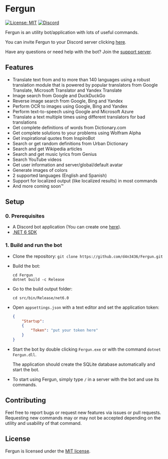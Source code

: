 # Fergun
[![License: MIT](https://img.shields.io/badge/License-MIT-green.svg)](LICENSE) [![Discord](https://discord.com/api/guilds/460627183501574144/widget.png)](https://discord.gg/V3TgaZRUPX)

Fergun is an utility bot/application with lots of useful commands.

You can invite Fergun to your Discord server clicking [here](https://discord.com/oauth2/authorize?client_id=680507783359365121&scope=bot%20applications.commands).

Have any questions or need help with the bot? Join the [support server](https://discord.gg/V3TgaZRUPX).

## Features
- Translate text from and to more than 140 languages using a robust translation module that is powered by popular translators from Google Translate, Microsoft Translator and Yandex Translate
- Image search from Google and DuckDuckGo
- Reverse image search from Google, Bing and Yandex
- Perform OCR to images using Google, Bing and Yandex
- Perform text-to-speech using Google and Microsoft Azure
- Translate a text multiple times using different translators for bad translations
- Get complete definitions of words from Dictionary.com
- Get complete solutions to your problems using Wolfram Alpha
- Get inspirational quotes from InspiroBot
- Search or get random definitions from Urban Dictionary
- Search and get Wikipedia articles
- Search and get music lyrics from Genius
- Search YouTube videos
- Get user information and server/global/default avatar
- Generate images of colors
- 2 supported languages (English and Spanish)
- Support for localized output (like localized results) in most commands
- And more coming soon™️

## Setup

### 0. Prerequisites
* A Discord bot application (You can create one [here](https://discord.com/developers/applications)).
* [.NET 6 SDK](https://dotnet.microsoft.com/download)

### 1. Build and run the bot
* Clone the repository:
  `git clone https://github.com/d4n3436/Fergun.git`
  
* Build the bot:
  ```
  cd Fergun
  dotnet build -c Release
  ```
  
* Go to the build output folder: 
  ```
  cd src/bin/Release/net6.0
  ```
  
* Open `appsettings.json` with a text editor and set the application token:
  ```json
  {
      "Startup":
      {
          "Token": "put your token here"
      }
  }
  ```
  
* Start the bot by double clicking `Fergun.exe` or with the command `dotnet Fergun.dll`.

  The application should create the SQLite database automatically and start the bot.

* To start using Fergun, simply type `/` in a server with the bot and use its commands.

## Contributing
Feel free to report bugs or request new features via issues or pull requests. Requesting new commands may or may not be accepted depending on the utility and usability of that command.

## License
Fergun is licensed under the [MIT license](LICENSE).